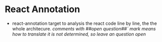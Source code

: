 # React Annotation
- react-annotation target to analysis the react code line by line, the the whole architecure.
*comments with ##open question##` mark means how to translate it is not determined, so leave an question open*